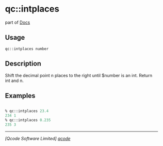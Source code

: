 qc::intplaces
=============

part of [Docs](.)

Usage
-----
`
        qc::intplaces number
    `

Description
-----------
Shift the decimal point n places to the right until $number is an int. Return int and n.

Examples
--------
```tcl

% qc::intplaces 23.4
234 1
% qc::intplaces 0.235
235 3
```

----------------------------------
*[Qcode Software Limited] [qcode]*

[qcode]: http://www.qcode.co.uk "Qcode Software"